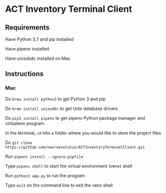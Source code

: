 # ACT Inventory Terminal Client

## Requirements

Have Python 3.7 and pip installed

Have pipenv installed

Have unixobdc installed on Mac

## Instructions

### Mac

Do `brew install python3` to get Python 3 and pip

Do `brew install unixodbc` to get Unix database drivers

Do `pip3 install pipenv` to get pipenv Python package manager and virtualenv program.

In the terminal, `cd` into a folder where you would like to store the project files

Do `git clone https://github.com/neuroevolutus/ACTInventoryTerminalClient.git`

Run `pipenv install --ignore-pipfile`

Type `pipenv shell` to start the virtual environment (venv) shell

Run `python3 app.py` to run the program

Type `exit` on the command line to exit the venv shell
